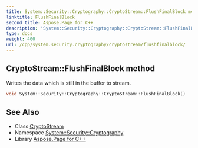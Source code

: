 ```yaml
---
title: System::Security::Cryptography::CryptoStream::FlushFinalBlock method
linktitle: FlushFinalBlock
second_title: Aspose.Page for C++
description: 'System::Security::Cryptography::CryptoStream::FlushFinalBlock method. Writes the data which is still in the buffer to stream in C++.'
type: docs
weight: 400
url: /cpp/system.security.cryptography/cryptostream/flushfinalblock/
---
```

## CryptoStream::FlushFinalBlock method


Writes the data which is still in the buffer to stream.

```cpp
void System::Security::Cryptography::CryptoStream::FlushFinalBlock()
```

## See Also

* Class [CryptoStream](../)
* Namespace [System::Security::Cryptography](../../)
* Library [Aspose.Page for C++](../../../)
